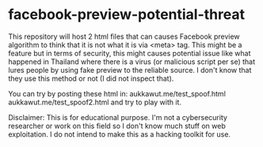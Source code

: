 # facebook-preview-potential-threat
This repository will host 2 html files that can causes Facebook preview algorithm to think that it is not what it is via &lt;meta> tag. This might be a feature but in terms of security, this might causes potential issue like what happened in Thailand where there is a virus (or malicious script per se) that lures people by using fake preview to the reliable source. I don't know that they use this method or not (I did not inspect that). 

You can try by posting these html in:
aukkawut.me/test_spoof.html
aukkawut.me/test_spoof2.html
and try to play with it.

Disclaimer: This is for educational purpose. I'm not a cybersecurity researcher or work on this field so I don't know much stuff on web exploitation. I do not intend to make this as a hacking toolkit for use.

